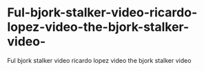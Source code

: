 # Ful-bjork-stalker-video-ricardo-lopez-video-the-bjork-stalker-video-
Ful bjork stalker video ricardo lopez video the bjork stalker video 
